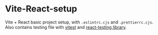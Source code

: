 # Vite-React-setup

Vite + React basic project setup, with ```.eslintrc.cjs``` and ```.prettierrc.cjs```. Also contains testing file with [vitest](https://vitest.dev/) and [react-testing library](https://testing-library.com/docs/react-testing-library/intro/).
